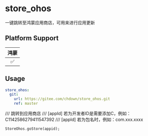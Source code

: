 # store_ohos

一键跳转至鸿蒙应用商店，可用来进行应用更新

## Platform Support

| 鸿蒙 |
|:--:| 
| ✅  | 

## Usage

```yaml
store_ohos: 
  git:
    url: https://gitee.com/chdown/store_ohos.git
    ref: master
```
/// 跳转到应用商店
/// [appId] 若为开发者ID是需要添加C，例如：C1142586279411547392
/// [appId] 若为包名时，例如：com.xxx.xxxx

```dart
StoreOhos.goStore(appid);
```
